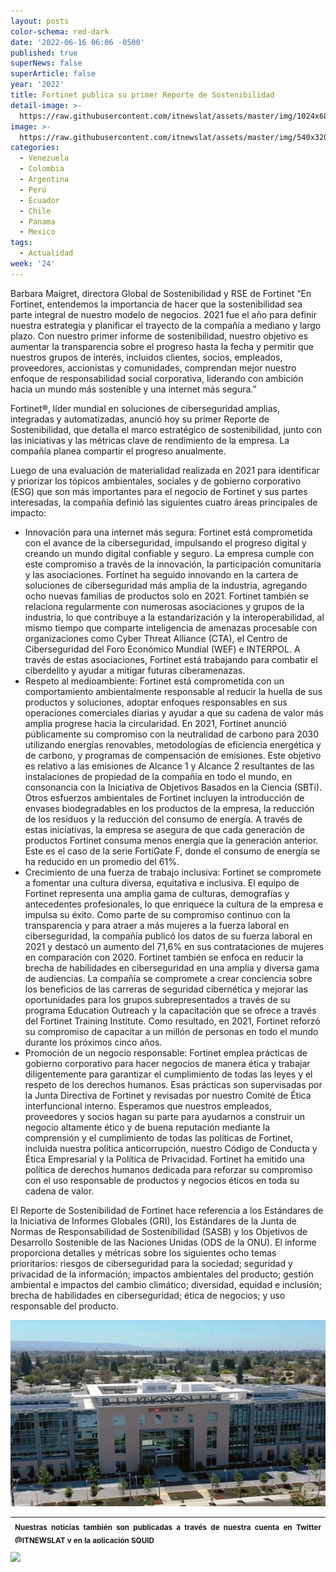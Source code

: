 ```yaml
---
layout: posts
color-schema: red-dark
date: '2022-06-16 06:06 -0500'
published: true
superNews: false
superArticle: false
year: '2022'
title: Fortinet publica su primer Reporte de Sostenibilidad
detail-image: >-
  https://raw.githubusercontent.com/itnewslat/assets/master/img/1024x680/Fortinet-Sede-g.jpg
image: >-
  https://raw.githubusercontent.com/itnewslat/assets/master/img/540x320/Fortinet-Sede-p.jpg
categories:
  - Venezuela
  - Colombia
  - Argentina
  - Perú
  - Ecuador
  - Chile
  - Panama
  - Mexico
tags:
  - Actualidad
week: '24'
---
```

Barbara Maigret, directora Global de Sostenibilidad y RSE de Fortinet
“En Fortinet, entendemos la importancia de hacer que la sostenibilidad sea parte integral de nuestro modelo de negocios. 2021 fue el año para definir nuestra estrategia y planificar el trayecto de la compañía a mediano y largo plazo. Con nuestro primer informe de sostenibilidad, nuestro objetivo es aumentar la transparencia sobre el progreso hasta la fecha y permitir que nuestros grupos de interés, incluidos clientes, socios, empleados, proveedores, accionistas y comunidades, comprendan mejor nuestro enfoque de responsabilidad social corporativa, liderando con ambición hacia un mundo más sostenible y una internet más segura.”
 
Fortinet®, líder mundial en soluciones de ciberseguridad amplias, integradas y automatizadas, anunció hoy su primer Reporte de Sostenibilidad, que detalla el marco estratégico de sostenibilidad, junto con las iniciativas y las métricas clave de rendimiento de la empresa. La compañía planea compartir el progreso anualmente.
 
Luego de una evaluación de materialidad realizada en 2021 para identificar y priorizar los tópicos ambientales, sociales y de gobierno corporativo (ESG) que son más importantes para el negocio de Fortinet y sus partes interesadas, la compañía definió las siguientes cuatro áreas principales de impacto:
 
- Innovación para una internet más segura: Fortinet está comprometida con el avance de la ciberseguridad, impulsando el progreso digital y creando un mundo digital confiable y seguro. La empresa cumple con este compromiso a través de la innovación, la participación comunitaria y las asociaciones. Fortinet ha seguido innovando en la cartera de soluciones de ciberseguridad más amplia de la industria, agregando ocho nuevas familias de productos solo en 2021. Fortinet también se relaciona regularmente con numerosas asociaciones y grupos de la industria, lo que contribuye a la estandarización y la interoperabilidad, al mismo tiempo que comparte inteligencia de amenazas procesable con organizaciones como Cyber Threat Alliance (CTA), el Centro de Ciberseguridad del Foro Económico Mundial (WEF) e INTERPOL. A través de estas asociaciones, Fortinet está trabajando para combatir el ciberdelito y ayudar a mitigar futuras ciberamenazas.
- Respeto al medioambiente: Fortinet está comprometida con un comportamiento ambientalmente responsable al reducir la huella de sus productos y soluciones, adoptar enfoques responsables en sus operaciones comerciales diarias y ayudar a que su cadena de valor más amplia progrese hacia la circularidad. En 2021, Fortinet anunció públicamente su compromiso con la neutralidad de carbono para 2030 utilizando energías renovables, metodologías de eficiencia energética y de carbono, y programas de compensación de emisiones. Este objetivo es relativo a las emisiones de Alcance 1 y Alcance 2 resultantes de las instalaciones de propiedad de la compañía en todo el mundo, en consonancia con la Iniciativa de Objetivos Basados en la Ciencia (SBTi). Otros esfuerzos ambientales de Fortinet incluyen la introducción de envases biodegradables en los productos de la empresa, la reducción de los residuos y la reducción del consumo de energía. A través de estas iniciativas, la empresa se asegura de que cada generación de productos Fortinet consuma menos energía que la generación anterior. Este es el caso de la serie FortiGate F, donde el consumo de energía se ha reducido en un promedio del 61%.
- Crecimiento de una fuerza de trabajo inclusiva: Fortinet se compromete a fomentar una cultura diversa, equitativa e inclusiva. El equipo de Fortinet representa una amplia gama de culturas, demografías y antecedentes profesionales, lo que enriquece la cultura de la empresa e impulsa su éxito. Como parte de su compromiso continuo con la transparencia y para atraer a más mujeres a la fuerza laboral en ciberseguridad, la compañía publicó los datos de su fuerza laboral en 2021 y destacó un aumento del 71,6% en sus contrataciones de mujeres en comparación con 2020. Fortinet también se enfoca en reducir la brecha de habilidades en ciberseguridad en una amplia y diversa gama de audiencias. La compañía se compromete a crear conciencia sobre los beneficios de las carreras de seguridad cibernética y mejorar las oportunidades para los grupos subrepresentados a través de su programa Education Outreach y la capacitación que se ofrece a través del Fortinet Training Institute. Como resultado, en 2021, Fortinet reforzó su compromiso de capacitar a un millón de personas en todo el mundo durante los próximos cinco años.
- Promoción de un negocio responsable: Fortinet emplea prácticas de gobierno corporativo para hacer negocios de manera ética y trabajar diligentemente para garantizar el cumplimiento de todas las leyes y el respeto de los derechos humanos. Esas prácticas son supervisadas por la Junta Directiva de Fortinet y revisadas por nuestro Comité de Ética interfuncional interno. Esperamos que nuestros empleados, proveedores y socios hagan su parte para ayudarnos a construir un negocio altamente ético y de buena reputación mediante la comprensión y el cumplimiento de todas las políticas de Fortinet, incluida nuestra política anticorrupción, nuestro Código de Conducta y Ética Empresarial y la Política de Privacidad. Fortinet ha emitido una política de derechos humanos dedicada para reforzar su compromiso con el uso responsable de productos y negocios éticos en toda su cadena de valor.
 
El Reporte de Sostenibilidad de Fortinet hace referencia a los Estándares de la Iniciativa de Informes Globales (GRI), los Estándares de la Junta de Normas de Responsabilidad de Sostenibilidad (SASB) y los Objetivos de Desarrollo Sostenible de las Naciones Unidas (ODS de la ONU). El informe proporciona detalles y métricas sobre los siguientes ocho temas prioritarios: riesgos de ciberseguridad para la sociedad; seguridad y privacidad de la información; impactos ambientales del producto; gestión ambiental e impactos del cambio climático; diversidad, equidad e inclusión; brecha de habilidades en ciberseguridad; ética de negocios; y uso responsable del producto.

![](https://raw.githubusercontent.com/itnewslat/assets/master/img/540x320/Fortinet-Sede-p.jpg)

<table style="height: 42px;" width="569">
<tbody>
<tr>
<td style="text-align: justify;"><sub><strong>Nuestras noticias también son publicadas a través de nuestra cuenta en Twitter <a href="https://twitter.com/itnewslat?lang=es">@ITNEWSLAT</a> y en la aplicación <a href="https://squidapp.co/en/">SQUID</a></strong></sub></td>
</tr>
</tbody>
</table>

<img src="https://tracker.metricool.com/c3po.jpg?hash=56f88a41e39ab42c063cc51676587a04"/>
